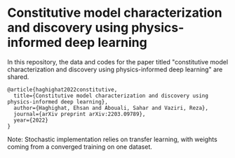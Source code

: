 # Constitutive model characterization and discovery using physics-informed deep learning

In this repository, the data and codes for the paper titled "constitutive model characterization and discovery using physics-informed deep learning" are shared. 

```
@article{haghighat2022constitutive,
  title={Constitutive model characterization and discovery using physics-informed deep learning},
  author={Haghighat, Ehsan and Abouali, Sahar and Vaziri, Reza},
  journal={arXiv preprint arXiv:2203.09789},
  year={2022}
}
```

Note: Stochastic implementation relies on transfer learning, with weights coming from a converged training on one dataset. 